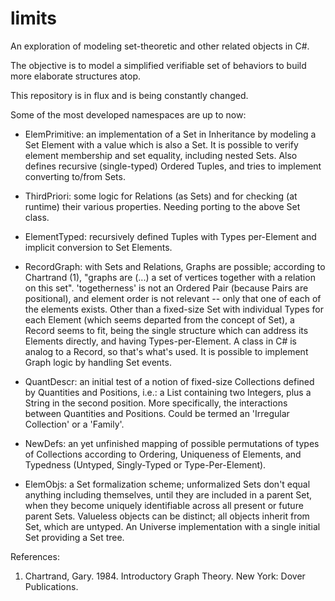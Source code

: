 # limits
An exploration of modeling set-theoretic and other related objects in C#.

The objective is to model a simplified verifiable set of behaviors to build more elaborate structures atop.

This repository is in flux and is being constantly changed.

Some of the most developed namespaces are up to now:

- ElemPrimitive: an implementation of a Set in Inheritance by modeling a Set Element with a value which is also a Set. It is possible to verify element membership and set equality, including nested Sets. Also defines recursive (single-typed) Ordered Tuples, and tries to implement converting to/from Sets.

- ThirdPriori: some logic for Relations (as Sets) and for checking (at runtime) their various properties. Needing porting to the above Set class.

- ElementTyped: recursively defined Tuples with Types per-Element and implicit conversion to Set Elements.

- RecordGraph: with Sets and Relations, Graphs are possible; according to Chartrand (1), "graphs are (...) a set of vertices together with a relation on this set". 'togetherness' is not an Ordered Pair (because Pairs are positional), and element order is not relevant -- only that one of each of the elements exists. Other than a fixed-size Set with individual Types for each Element (which seems departed from the concept of Set), a Record seems to fit, being the single structure which can address its Elements directly, and having Types-per-Element. A class in C# is analog to a Record, so that's what's used. It is possible to implement Graph logic by handling Set events.

- QuantDescr: an initial test of a notion of fixed-size Collections defined by Quantities and Positions, i.e.: a List containing two Integers, plus a String in the second position. More specifically, the interactions between Quantities and Positions. Could be termed an 'Irregular Collection' or a 'Family'.

- NewDefs: an yet unfinished mapping of possible permutations of types of Collections according to Ordering, Uniqueness of Elements, and Typedness (Untyped, Singly-Typed or Type-Per-Element).

- ElemObjs: a Set formalization scheme; unformalized Sets don't equal anything including themselves, until they are included in a parent Set, when they become uniquely identifiable across all present or future parent Sets. Valueless objects can be distinct; all objects inherit from Set, which are untyped. An Universe implementation with a single initial Set providing a Set tree.

References:

1. Chartrand, Gary. 1984. Introductory Graph Theory. New York: Dover Publications.
